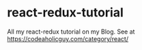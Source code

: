 # react-redux-tutorial
All my react-redux tutorial on my Blog. See at https://codeaholicguy.com/category/react/
